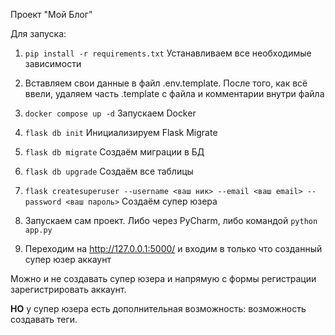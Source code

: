 Проект "Мой Блог"

Для запуска:

1. `pip install -r requirements.txt` Устанавливаем все необходимые зависимости

2. Вставляем свои данные в файл .env.template. После того, как всё ввели, удаляем часть .template с файла и комментарии внутри файла

3. `docker compose up -d` Запускаем Docker

4. `flask db init` Инициализируем Flask Migrate

5. `flask db migrate` Создаём миграции в БД

6. `flask db upgrade` Создаём все таблицы

7. `flask createsuperuser --username <ваш ник> --email <ваш email> --password <ваш пароль>` Создаём супер юзера

8. Запускаем сам проект. Либо через PyCharm, либо командой `python app.py`

9. Переходим на http://127.0.0.1:5000/ и входим в только что созданный супер юзер аккаунт

Можно и не создавать супер юзера и напрямую с формы регистрации зарегистрировать аккаунт. 

**НО** у супер юзера есть дополнительная возможность: возможность создавать теги.
